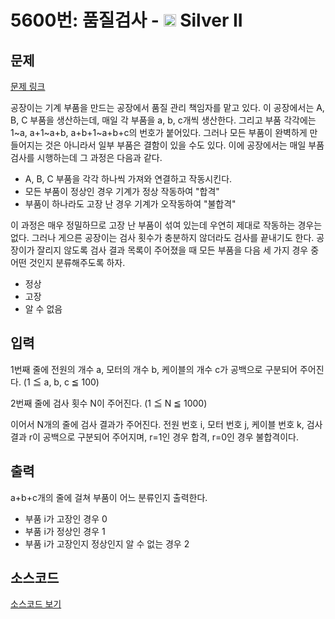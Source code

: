 # 5600번: 품질검사 - <img src="https://static.solved.ac/tier_small/9.svg" style="height:20px" /> Silver II

<!-- performance -->

<!-- 문제 제출 후 깃허브에 푸시를 했을 때 제출한 코드의 성능이 입력될 공간입니다.-->

<!-- end -->

## 문제

[문제 링크](https://boj.kr/5600)


<p>공장이는 기계 부품을 만드는 공장에서 품질 관리 책임자를 맡고 있다. 이 공장에서는 A, B, C 부품을 생산하는데, 매일 각 부품을 a, b, c개씩 생산한다. 그리고 부품 각각에는 1~a, a+1~a+b, a+b+1~a+b+c의 번호가 붙어있다. 그러나 모든 부품이 완벽하게 만들어지는 것은 아니라서 일부 부품은 결함이 있을 수도 있다. 이에 공장에서는 매일 부품 검사를 시행하는데 그 과정은 다음과 같다.</p>

<ul>
<li>A, B, C 부품을 각각 하나씩 가져와 연결하고 작동시킨다.</li>
<li>모든 부품이 정상인 경우 기계가 정상 작동하여 "합격"</li>
<li>부품이 하나라도 고장 난 경우 기계가 오작동하여 "불합격"</li>
</ul>

<p>이 과정은 매우 정밀하므로 고장 난 부품이 섞여 있는데 우연히 제대로 작동하는 경우는 없다. 그러나 게으른 공장이는 검사 횟수가 충분하지 않더라도 검사를 끝내기도 한다. 공장이가 잘리지 않도록 검사 결과 목록이 주어졌을 때 모든 부품을 다음 세 가지 경우 중 어떤 것인지 분류해주도록 하자.</p>

<ul>
<li>정상</li>
<li>고장</li>
<li>알 수 없음</li>
</ul>



## 입력


<p>1번째 줄에 전원의 개수 a, 모터의 개수 b, 케이블의 개수 c가 공백으로 구분되어 주어진다.&nbsp;(1&nbsp;≦&nbsp;a, b, c&nbsp;≦&nbsp;100)</p>

<p>2번째 줄에 검사 횟수 N이 주어진다.&nbsp;(1&nbsp;≦&nbsp;N&nbsp;≦&nbsp;1000)</p>

<p>이어서 N개의 줄에 검사 결과가 주어진다. 전원 번호 i, 모터 번호 j, 케이블 번호 k, 검사 결과 r이 공백으로 구분되어 주어지며, r=1인 경우 합격, r=0인 경우 불합격이다.</p>



## 출력


<p>a+b+c개의 줄에 걸쳐 부품이 어느 분류인지 출력한다.</p>

<ul>
<li>부품 i가 고장인 경우 0</li>
<li>부품 i가 정상인 경우 1</li>
<li>부품 i가 고장인지 정상인지 알 수 없는 경우 2</li>
</ul>



## 소스코드

[소스코드 보기](품질검사.cpp)